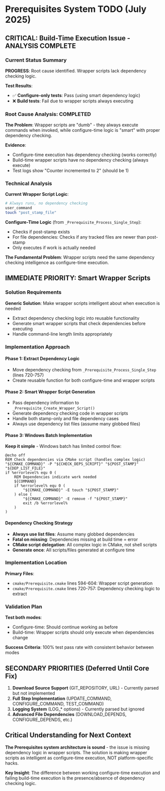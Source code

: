 # Prerequisites System TODO (July 2025)

## CRITICAL: Build-Time Execution Issue - ANALYSIS COMPLETE

### Current Status Summary

**PROGRESS**: Root cause identified. Wrapper scripts lack dependency checking logic.

**Test Results**:
- ✅ **Configure-only tests**: Pass (using smart dependency logic)
- ❌ **Build tests**: Fail due to wrapper scripts always executing

### Root Cause Analysis: COMPLETED

**The Problem**: Wrapper scripts are "dumb" - they always execute commands when invoked, while configure-time logic is "smart" with proper dependency checking.

**Evidence**:
- Configure-time execution has dependency checking (works correctly)
- Build-time wrapper scripts have no dependency checking (always execute)
- Test logs show "Counter incremented to 2" (should be 1)

### Technical Analysis

**Current Wrapper Script Logic**:
```bash
# Always runs, no dependency checking
user_command
touch "post_stamp_file"
```

**Configure-Time Logic** (from `_Prerequisite_Process_Single_Step`):
- Checks if post-stamp exists
- For file dependencies: Checks if any tracked files are newer than post-stamp
- Only executes if work is actually needed

**The Fundamental Problem**: Wrapper scripts need the same dependency checking intelligence as configure-time execution.

## IMMEDIATE PRIORITY: Smart Wrapper Scripts

### Solution Requirements

**Generic Solution**: Make wrapper scripts intelligent about when execution is needed
- Extract dependency checking logic into reusable functionality
- Generate smart wrapper scripts that check dependencies before executing
- Handle command-line length limits appropriately

### Implementation Approach

#### Phase 1: Extract Dependency Logic
- Move dependency checking from `_Prerequisite_Process_Single_Step` (lines 720-757)
- Create reusable function for both configure-time and wrapper scripts

#### Phase 2: Smart Wrapper Script Generation
- Pass dependency information to `_Prerequisite_Create_Wrapper_Script()`
- Generate dependency checking code in wrapper scripts
- Handle both stamp-only and file dependency cases
- Always use dependency list files (assume many globbed files)

#### Phase 3: Windows Batch Implementation
**Keep it simple** - Windows batch has limited control flow:
```batch
@echo off
REM Check dependencies via CMake script (handles complex logic)
"${CMAKE_COMMAND}" -P "${CHECK_DEPS_SCRIPT}" "${POST_STAMP}" "${DEP_LIST_FILE}"
if %errorlevel% equ 0 (
    REM Dependencies indicate work needed
    ${COMMAND}
    if %errorlevel% equ 0 (
        "${CMAKE_COMMAND}" -E touch "${POST_STAMP}"
    ) else (
        "${CMAKE_COMMAND}" -E remove -f "${POST_STAMP}"
        exit /b %errorlevel%
    )
)
```

#### Dependency Checking Strategy
- **Always use list files**: Assume many globbed dependencies
- **Fatal on missing**: Dependencies missing at build time = error
- **CMake script delegation**: All complex logic in CMake, not shell scripts
- **Generate once**: All scripts/files generated at configure time

### Implementation Location

**Primary Files**:
- `cmake/Prerequisite.cmake` lines 594-604: Wrapper script generation
- `cmake/Prerequisite.cmake` lines 720-757: Dependency checking logic to extract

### Validation Plan

**Test both modes**:
- Configure-time: Should continue working as before
- Build-time: Wrapper scripts should only execute when dependencies change

**Success Criteria**: 100% test pass rate with consistent behavior between modes

## SECONDARY PRIORITIES (Deferred Until Core Fix)

1. **Download Source Support** (GIT_REPOSITORY, URL) - Currently parsed but not implemented
2. **Full Step Implementation** (UPDATE_COMMAND, CONFIGURE_COMMAND, TEST_COMMAND) 
3. **Logging System** (LOG_* options) - Currently parsed but ignored
4. **Advanced File Dependencies** (DOWNLOAD_DEPENDS, CONFIGURE_DEPENDS, etc.)

## Critical Understanding for Next Context

**The Prerequisites system architecture is sound** - the issue is missing dependency logic in wrapper scripts. The solution is making wrapper scripts as intelligent as configure-time execution, NOT platform-specific hacks.

**Key Insight**: The difference between working configure-time execution and failing build-time execution is the presence/absence of dependency checking logic.